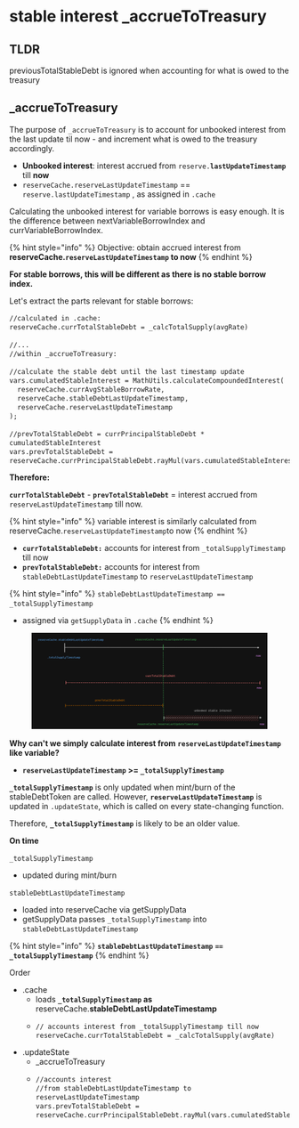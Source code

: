 # stable interest \_accrueToTreasury

## TLDR

previousTotalStableDebt is ignored when accounting for what is owed to the treasury

## \_accrueToTreasury

The purpose of `_accrueToTreasury` is to account for unbooked interest from the last update til now - and increment what is owed to the treasury accordingly.

* **Unbooked interest**: interest accrued from `reserve.`**`lastUpdateTimestamp`** till **now**&#x20;
* `reserveCache.reserveLastUpdateTimestamp` == `reserve.lastUpdateTimestamp` , as assigned in `.cache`

Calculating the unbooked interest for variable borrows is easy enough. It is the difference between nextVariableBorrowIndex and currVariableBorrowIndex.

{% hint style="info" %}
Objective: obtain accrued interest from **reserveCache.`reserveLastUpdateTimestamp` to now**
{% endhint %}

**For stable borrows, this will be different as there is no stable borrow index.**

Let's extract the parts relevant for stable borrows:

```solidity
//calculated in .cache:
reserveCache.currTotalStableDebt = _calcTotalSupply(avgRate)

//...
//within _accrueToTreasury:

//calculate the stable debt until the last timestamp update
vars.cumulatedStableInterest = MathUtils.calculateCompoundedInterest(
  reserveCache.currAvgStableBorrowRate,
  reserveCache.stableDebtLastUpdateTimestamp,
  reserveCache.reserveLastUpdateTimestamp
);

//prevTotalStableDebt = currPrincipalStableDebt * cumulatedStableInterest
vars.prevTotalStableDebt = 
reserveCache.currPrincipalStableDebt.rayMul(vars.cumulatedStableInterest);
```

**Therefore:**

**`currTotalStableDebt`** - **`prevTotalStableDebt`** = interest accrued from `reserveLastUpdateTimestamp` till now.

{% hint style="info" %}
variable interest is similarly calculated from reserveCache.`reserveLastUpdateTimestamp`to now
{% endhint %}

* **`currTotalStableDebt:`** accounts for interest from `_totalSupplyTimestamp` till now
* **`prevTotalStableDebt:`** accounts for interest from `stableDebtLastUpdateTimestamp` to `reserveLastUpdateTimestamp`

{% hint style="info" %}
`stableDebtLastUpdateTimestamp == _totalSupplyTimestamp`

* assigned via `getSupplyData` in `.cache`
{% endhint %}

<figure><img src="../.gitbook/assets/image (237).png" alt=""><figcaption></figcaption></figure>

**Why can't we simply calculate interest from `reserveLastUpdateTimestamp` like variable?**

* **`reserveLastUpdateTimestamp` >= `_totalSupplyTimestamp`**

**`_totalSupplyTimestamp`** is only updated when mint/burn of the stableDebtToken are called. However, **`reserveLastUpdateTimestamp`** is updated in `.updateState`, which is called on every state-changing function.

Therefore, **`_totalSupplyTimestamp`** is likely to be an older value.&#x20;





**On time**

`_totalSupplyTimestamp`&#x20;

* updated during mint/burn

`stableDebtLastUpdateTimestamp`&#x20;

* loaded into reserveCache via getSupplyData
* getSupplyData passes `_totalSupplyTimestamp` into `stableDebtLastUpdateTimestamp`&#x20;

{% hint style="info" %}
**`stableDebtLastUpdateTimestamp`** **`==`** **`_totalSupplyTimestamp`**&#x20;
{% endhint %}



Order

* .cache&#x20;
  * loads **`_totalSupplyTimestamp`  as** reserveCache.**stableDebtLastUpdateTimestamp**
  * ```solidity
    // accounts interest from _totalSupplyTimestamp till now
    reserveCache.currTotalStableDebt = _calcTotalSupply(avgRate)
    ```
* .updateState
  * \_accrueToTreasury
  * ```solidity
    //accounts interest
    //from stableDebtLastUpdateTimestamp to reserveLastUpdateTimestamp
    vars.prevTotalStableDebt = 
    reserveCache.currPrincipalStableDebt.rayMul(vars.cumulatedStableInterest);
    ```

###

